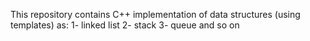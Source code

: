 This repository contains C++ implementation of data structures (using templates) as:
1- linked list
2- stack
3- queue
and so on
